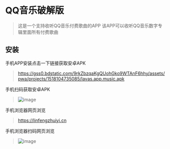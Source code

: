 # QQ音乐破解版

> 这是一个支持收听QQ音乐付费歌曲的APP
> 该APP可以收听QQ音乐数字专辑里面所有付费歌曲

## 安装

手机APP安装点击一下链接获取安卓APK
> https://gss0.bdstatic.com/9rkZbzqaKgQUohGko9WTAnF6hhy/assets/pwa/projects/1518104735085/lavas.app.music.apk


手机扫码获取安卓APK
> ![image](https://github.com/qq282126990/musicApp/blob/mpa/images/androidAPK.png)

手机浏览器网页浏览
> https://linfengzhuiyi.cn

手机浏览器扫码网页浏览
> ![image](https://github.com/qq282126990/musicApp/blob/mpa/images/web.jpg)
